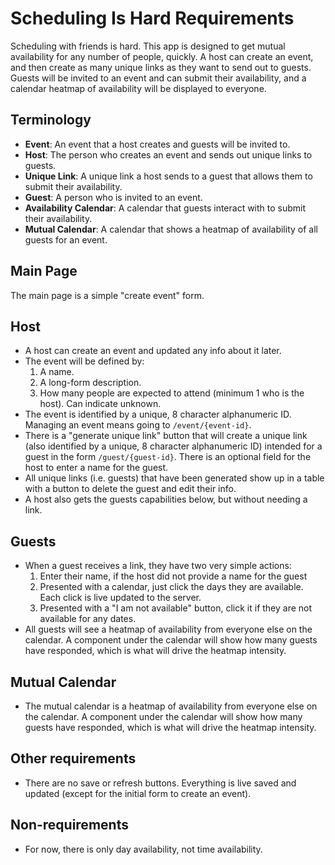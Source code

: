 # Scheduling Is Hard Requirements

Scheduling with friends is hard. This app is designed to get mutual availability for any number of people, quickly. A host can create an event, and then create as many unique links as they want to send out to guests. Guests will be invited to an event and can submit their availability, and a calendar heatmap of availability will be displayed to everyone.

## Terminology

- **Event**: An event that a host creates and guests will be invited to.
- **Host**: The person who creates an event and sends out unique links to guests.
- **Unique Link**: A unique link a host sends to a guest that allows them to submit their availability.
- **Guest**: A person who is invited to an event.
- **Availability Calendar**: A calendar that guests interact with to submit their availability.
- **Mutual Calendar**: A calendar that shows a heatmap of availability of all guests for an event.

## Main Page

The main page is a simple "create event" form.

## Host

- A host can create an event and updated any info about it later.
- The event will be defined by:
  1. A name.
  2. A long-form description.
  3. How many people are expected to attend (minimum 1 who is the host). Can indicate unknown.
- The event is identified by a unique, 8 character alphanumeric ID. Managing an event means going to `/event/{event-id}`.
- There is a "generate unique link" button that will create a unique link (also identified by a unique, 8 character alphanumeric ID) intended for a guest in the form `/guest/{guest-id}`. There is an optional field for the host to enter a name for the guest.
- All unique links (i.e. guests) that have been generated show up in a table with a button to delete the guest and edit their info.
- A host also gets the guests capabilities below, but without needing a link.

## Guests

- When a guest receives a link, they have two very simple actions:
  1. Enter their name, if the host did not provide a name for the guest
  2. Presented with a calendar, just click the days they are available. Each click is live updated to the server.
  3. Presented with a "I am not available" button, click it if they are not available for any dates.
- All guests will see a heatmap of availability from everyone else on the calendar. A component under the calendar will show how many guests have responded, which is what will drive the heatmap intensity.

## Mutual Calendar

- The mutual calendar is a heatmap of availability from everyone else on the calendar. A component under the calendar will show how many guests have responded, which is what will drive the heatmap intensity.

## Other requirements

- There are no save or refresh buttons. Everything is live saved and updated (except for the initial form to create an event).

## Non-requirements

- For now, there is only day availability, not time availability.
